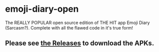 # emoji-diary-open
The REALLY POPULAR open source edition of THE HIT app Emoji Diary (Sarcasm?). Complete with all the flawed code in it's true form!

## Please see [the Releases](https://github.com/PeterWarrington/emoji-diary-open/releases) to download the APKs.
